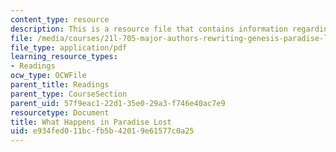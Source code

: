 ```yaml
---
content_type: resource
description: This is a resource file that contains information regarding reading 3.
file: /media/courses/21l-705-major-authors-rewriting-genesis-paradise-lost-and-twentieth-century-fantasy-spring-2009/e934fed011bcfb5b42019e61577c0a25_MIT21L_705S09_read03.pdf
file_type: application/pdf
learning_resource_types:
- Readings
ocw_type: OCWFile
parent_title: Readings
parent_type: CourseSection
parent_uid: 57f9eac1-22d1-35e0-29a3-f746e40ac7e9
resourcetype: Document
title: What Happens in Paradise Lost
uid: e934fed0-11bc-fb5b-4201-9e61577c0a25
---
```

